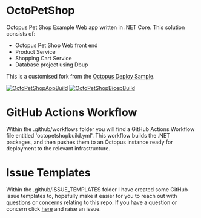 # OctoPetShop
Octopus Pet Shop Example Web app written in .NET Core.  This solution consists of:
 - Octopus Pet Shop Web front end
 - Product Service
 - Shopping Cart Service
 - Database project using Dbup

This is a customised fork from the [Octopus Deploy Sample](https://github.com/OctopusSamples/OctoPetShop). 

[![OctoPetShopAppBuild](https://github.com/weeyin83/SarahOctoPet/actions/workflows/octopetshopbuild.yml/badge.svg?event=push)](https://github.com/weeyin83/SarahOctoPet/actions/workflows/octopetshopbuild.yml)
[![OctoPetShopBicepBuild](https://github.com/weeyin83/SarahOctoPet/actions/workflows/biceppush.yml/badge.svg?branch=main)](https://github.com/weeyin83/SarahOctoPet/actions/workflows/biceppush.yml)

# GitHub Actions Workflow
 Within the .github/workflows folder you will find a GitHub Actions Workflow file entitled 'octopetshopbuild.yml'.  This workflow builds the .NET packages, and then pushes them to an Octopus instance ready for deployment to the relevant infrastructure. 

 # Issue Templates
 Within the .github/ISSUE_TEMPLATES folder I have created some GitHub issue templates to, hopefully make it easier for you to reach out with questions or concerns relating to this repo. If you have a question or concern click [here](https://github.com/weeyin83/SarahOctoPet/issues/new/choose) and raise an issue. 
